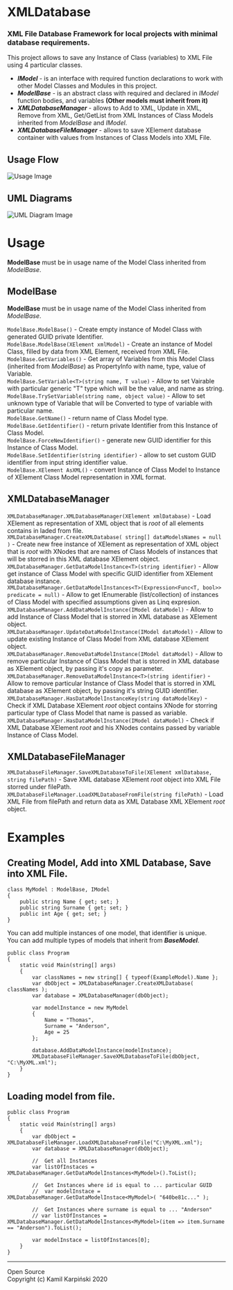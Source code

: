 # XMLDatabase

### XML File Database Framework for local projects with minimal database requirements.

This project allows to save any Instance of Class (variables) to XML File using 4 particular classes.

* ***IModel*** - is an interface with required function declarations to work with other Model Classes and Modules in this project.
* ***ModelBase*** - is an abstract class with required and declared in *IModel* function bodies, and variables **(Other models must inherit from it)**
* ***XMLDatabaseManager*** - allows to Add to XML, Update in XML, Remove from XML, Get/GetList from XML Instances of Class Models inherited from *ModelBase* and *IModel*.
* ***XMLDatabaseFileManager*** - allows to save XElement database container with values from Instances of Class Models into XML File.

## Usage Flow
![Usage Image](Documentation/XMLDatabase&#32;Usage.png)

## UML Diagrams
![UML Diagram Image](Documentation/XMLDatabase&#32;UML.png)

# Usage

**ModelBase** must be in usage name of the Model Class inherited from *ModelBase*.

## ModelBase

**ModelBase** must be in usage name of the Model Class inherited from *ModelBase*.

```ModelBase.ModelBase()``` - Create empty instance of Model Class with generated GUID private Identifier.  
```ModelBase.ModelBase(XElement xmlModel)``` - Create an instance of Model Class, filled by data from XML Element, received from XML File.  
```ModelBase.GetVariables()``` - Get array of Variables from this Model Class (inherited from *ModelBase*) as PropertyInfo with name, type, value of Variable.  
```ModelBase.SetVariable<T>(string name, T value)``` - Allow to set Vairable with particular generic "T" type which will be the value, and name as string.  
```ModelBase.TrySetVariable(string name, object value)``` - Allow to set unknown type of Variable that will be Converted to type of variable with particular name.  
```ModelBase.GetName()``` - return name of Class Model type.  
```ModelBase.GetIdentifier()``` - return private Identifier from this Instance of Class Model.  
```ModelBase.ForceNewIdentifier()``` - generate new GUID identifier for this Instance of Class Model.  
```ModelBase.SetIdentifier(string identifier)``` - allow to set custom GUID identifier from input string identifier value.  
```ModelBase.XElement AsXML()``` - convert Instance of Class Model to Instance of XElement Class Model representation in XML format.

## XMLDatabaseManager

```XMLDatabaseManager.XMLDatabaseManager(XElement xmlDatabase)``` - Load XElement as representation of XML object that is *root* of all elements contains in laded from file.  
```XMLDatabaseManager.CreateXMLDatabase( string[] dataModelsNames = null )``` - Create new free instance of XElement as representation of XML object that is *root* with XNodes that are names of Class Models of instances that will be storred in this XML database XElement object.  
```XMLDatabaseManager.GetDataModelInstance<T>(string identifier)``` - Allow get instance of Class Model with specific GUID identifier from XElement database instance.  
```XMLDatabaseManager.GetDataModelInstances<T>(Expression<Func<T, bool>> predicate = null)``` - Allow to get IEnumerable (list/collection) of instances of Class Model with specified assumptions given as Linq expresion.  
```XMLDatabaseManager.AddDataModelInstance(IModel dataModel)``` - Allow to add Instance of Class Model that is storred in XML database as XElement object.  
```XMLDatabaseManager.UpdateDataModelInstance(IModel dataModel)``` - Allow to update existing Instance of Class Model from XML database XElement object.  
```XMLDatabaseManager.RemoveDataModelInstance(IModel dataModel)``` - Allow to remove particular Instance of Class Model that is storred in XML database as XElement object, by passing it's copy as parameter.  
```XMLDatabaseManager.RemoveDataModelInstance<T>(string identifier)``` - Allow to remove particular Instance of Class Model that is storred in XML database as XElement object, by passing it's string GUID identifier.  
```XMLDatabaseManager.HasDataModelInstanceKey(string dataModelKey)``` - Check if XML Database XElement *root* object contains XNode for storring particular type of Class Model that name is passed as variable.
```XMLDatabaseManager.HasDataModelInstance(IModel dataModel)``` - Check if XML Database XElement *root* and his XNodes contains passed by variable Instance of Class Model.

## XMLDatabaseFileManager

```XMLDatabaseFileManager.SaveXMLDatabaseToFile(XElement xmlDatabase, string filePath)``` - Save XML database XElement *root* object into XML File storred under filePath.  
```XMLDatabaseFileManager.LoadXMLDatabaseFromFile(string filePath)``` - Load XML File from filePath and return data as XML Database XML XElement *root* object.

# Examples

## Creating Model, Add into XML Database, Save into XML File.
```
class MyModel : ModelBase, IModel
{
    public string Name { get; set; }
    public string Surname { get; set; }
    public int Age { get; set; }
}
```
You can add multiple instances of one model, that identifier is unique.  
You can add multiple types of models that inherit from ***BaseModel***.
```
public class Program
{
    static void Main(string[] args)
    {
        var classNames = new string[] { typeof(ExampleModel).Name };
        var dbObject = XMLDatabaseManager.CreateXMLDatabase( classNames );
        var database = XMLDatabaseManager(dbObject);

        var modelInstance = new MyModel
        {
            Name = "Thomas",
            Surname = "Anderson",
            Age = 25
        };

        database.AddDataModelInstance(modelInstance);
        XMLDatabaseFileManager.SaveXMLDatabaseToFile(dbObject, "C:\MyXML.xml");
    }
}
```

## Loading model from file.
```
public class Program
{
    static void Main(string[] args)
    {
        var dbObject = XMLDatabaseFileManager.LoadXMLDatabaseFromFile("C:\MyXML.xml");
        var database = XMLDatabaseManager(dbObject);

        //  Get all Instances
        var listOfInstaces = XMLDatabaseManager.GetDataModelInstances<MyModel>().ToList();

        //  Get Instances where id is equal to ... particular GUID
        //  var modelInstace = XMLDatabaseManager.GetDataModelInstace<MyModel>( "640be81c..." );

        //  Get Instances where surname is equal to ... "Anderson"
        // var listOfInstances = XMLDatabaseManager.GetDataModelInstances<MyModel>(item => item.Surname == "Anderson").ToList();

        var modelInstace = listOfInstances[0];
    }
}
```

---
Open Source  
Copyright (c) Kamil Karpiński 2020